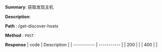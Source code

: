 **Summary**: 获取发现主机

**Description**:

**Path** : /get-discover-hosts

**Method** : `POST`

**Response**
| code      | Description |
| ----------- | ----------- |
|  200   |       |
|  400   |       |

